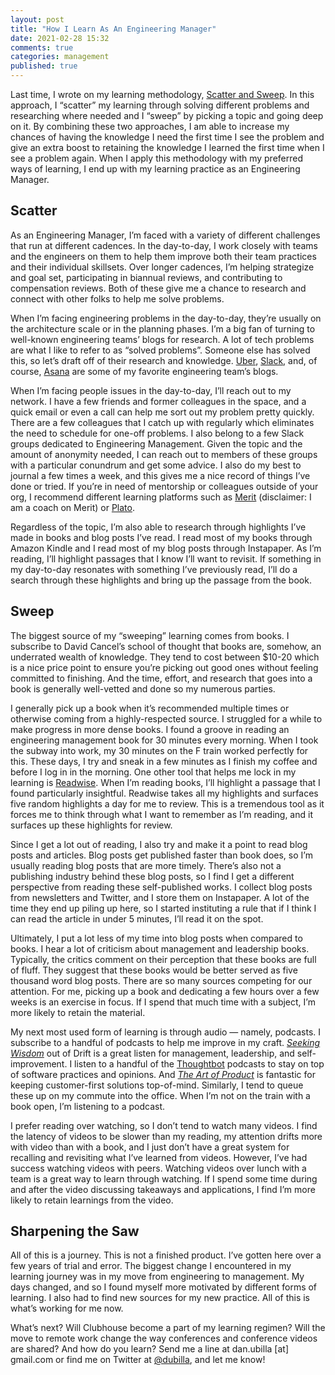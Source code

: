```yaml
---
layout: post
title: "How I Learn As An Engineering Manager"
date: 2021-02-28 15:32
comments: true
categories: management
published: true
---
```

Last time, I wrote on my learning methodology, [Scatter and Sweep](http://www.danubilla.com/blog/management/scatter-and-sweep.html). In this approach, I “scatter” my learning through solving different problems and researching where needed and I “sweep” by picking a topic and going deep on it. By combining these two approaches, I am able to increase my chances of having the knowledge I need the first time I see the problem and give an extra boost to retaining the knowledge I learned the first time when I see a problem again. When I apply this methodology with my preferred ways of learning, I end up with my learning practice as an Engineering Manager.

## Scatter
As an Engineering Manager, I’m faced with a variety of different challenges that run at different cadences. In the day-to-day, I work closely with teams and the engineers on them to help them improve both their team practices and their individual skillsets. Over longer cadences, I’m helping strategize and goal set, participating in biannual reviews, and contributing to compensation reviews. Both of these give me a chance to research and connect with other folks to help me solve problems.

When I’m facing engineering problems in the day-to-day, they’re usually on the architecture scale or in the planning phases. I’m a big fan of turning to well-known engineering teams’ blogs for research. A lot of tech problems are what I like to refer to as “solved problems”.  Someone else has solved this, so let’s draft off of their research and knowledge. [Uber](https://eng.uber.com), [Slack](https://slack.engineering), and, of course, [Asana](https://blog.asana.com/category/eng/) are some of my favorite engineering team’s blogs.

When I’m facing people issues in the day-to-day, I’ll reach out to my network. I have a few friends and former colleagues in the space, and a quick email or even a call can help me sort out my problem pretty quickly. There are a few colleagues that I catch up with regularly which eliminates the need to schedule for one-off problems. I also belong to a few Slack groups dedicated to Engineering Management. Given the topic and the amount of anonymity needed, I can reach out to members of these groups with a particular conundrum and get some advice. I also do my best to journal a few times a week, and this gives me a nice record of things I’ve done or tried. If you’re in need of mentorship or colleagues outside of your org, I recommend different learning platforms such as [Merit](https://www.get-merit.com) (disclaimer: I am a coach on Merit) or [Plato](http://www.platohq.com).

Regardless of the topic, I’m also able to research through highlights I’ve made in books and blog posts I’ve read. I read most of my books through Amazon Kindle and I read most of my blog posts through Instapaper. As I’m reading, I’ll highlight passages that I know I’ll want to revisit. If something in my day-to-day resonates with something I’ve previously read, I’ll do a search through these highlights and bring up the passage from the book.

## Sweep
The biggest source of my “sweeping” learning comes from books. I subscribe to David Cancel’s school of thought that books are, somehow, an underrated wealth of knowledge. They tend to cost between $10-20 which is a nice price point to ensure you’re picking out good ones without feeling committed to finishing. And the time, effort, and research that goes into a book is generally well-vetted and done so my numerous parties.

I generally pick up a book when it’s recommended multiple times or otherwise coming from a highly-respected source. I struggled for a while to make progress in more dense books. I found a groove in reading an engineering management book for 30 minutes every morning. When I took the subway into work, my 30 minutes on the F train worked perfectly for this. These days, I try and sneak in a few minutes as I finish my coffee and before I log in in the morning. One other tool that helps me lock in my learning is [Readwise](https://readwise.io). When I’m reading books, I’ll highlight a passage that I found particularly insightful. Readwise takes all my highlights and surfaces five random highlights a day for me to review. This is a tremendous tool as it forces me to think through what I want to remember as I’m reading, and it surfaces up these highlights for review.

Since I get a lot out of reading, I also try and make it a point to read blog posts and articles. Blog posts get published faster than book does, so I’m usually reading blog posts that are more timely. There’s also not a publishing industry behind these blog posts, so I find I get a different perspective from reading these self-published works. I collect blog posts from newsletters and Twitter, and I store them on Instapaper. A lot of the time they end up piling up here, so I started instituting a rule that if I think I can read the article in under 5 minutes, I’ll read it on the spot.

Ultimately, I put a lot less of my time into blog posts when compared to books. I hear a lot of criticism about management and leadership books. Typically, the critics comment on their perception that these books are full of fluff. They suggest that these books would be better served as five thousand word blog posts. There are so many sources competing for our attention. For me, picking up a book and dedicating a few hours over a few weeks is an exercise in focus. If I spend that much time with a subject, I’m more likely to retain the material.

My next most used form of learning is through audio — namely, podcasts. I subscribe to a handful of podcasts to help me improve in my craft. _[Seeking Wisdom](https://www.drift.com/blog/introducing-seeking-wisdom-a-podcast-from-drift/)_ out of Drift is a great listen for management, leadership, and self-improvement. I listen to a handful of the [Thoughtbot](https://thoughtbot.com/resources) podcasts to stay on top of software practices and opinions. And _[The Art of Product](https://artofproductpodcast.com)_ is fantastic for keeping customer-first solutions top-of-mind. Similarly, I tend to queue these up on my commute into the office. When I’m not on the train with a book open, I’m listening to a podcast.

I prefer reading over watching, so I don’t tend to watch many videos. I find the latency of videos to be slower than my reading, my attention drifts more with video than with a book, and I just don’t have a great system for recalling and revisiting what I’ve learned from videos. However, I’ve had success watching videos with peers. Watching videos over lunch with a team is a great way to learn through watching. If I spend some time during and after the video discussing takeaways and applications, I find I’m more likely to retain learnings from the video.

## Sharpening the Saw
All of this is a journey. This is not a finished product. I’ve gotten here over a few years of trial and error. The biggest change I encountered in my learning journey was in my move from engineering to management. My days changed, and so I found myself more motivated by different forms of learning. I also had to find new sources for my new practice. All of this is what’s working for me now.

What’s next? Will Clubhouse become a part of my learning regimen? Will the move to remote work change the way conferences and conference videos are shared? And how do you learn? Send me a line at dan.ubilla [at] gmail.com or find me on Twitter at [@dubilla](https://twitter.com/dubilla), and let me know!
